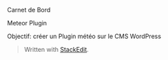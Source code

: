 
Carnet de Bord

Meteor Plugin

Objectif: créer un Plugin météo sur le CMS WordPress

> Written with [StackEdit](https://stackedit.io/).
<!--stackedit_data:
eyJoaXN0b3J5IjpbLTg2NzYxMjQ1OCwtMTIzOTIyMzY5XX0=
-->
